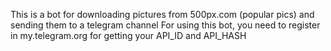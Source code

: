 This is a bot for downloading pictures from 500px.com (popular pics) and sending them to a telegram channel
For using this bot, you need to register in my.telegram.org for getting your API_ID and API_HASH